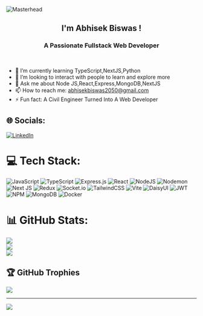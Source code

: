 ![Masterhead](https://repository-images.githubusercontent.com/588181932/e36ec678-7984-4cdd-8e4c-a3932772ff8e)
<h2 align="center"> I'm Abhisek Biswas !</h2>
<h3 align="center">A Passionate Fullstack Web Developer</h3>
<br/>

- 🌱 I’m currently learning TypeScript,NextJS,Python
- 👯 I’m looking to interact with people to learn and explore more
- 💬 Ask me about Node JS,React,Express,MongoDB,NextJS
- 📫 How to reach me: [abhisekbiswas2050@gmail.com](abhisekbiswas2050@gmail.com)
- ⚡ Fun fact: A Civil Engineer Turned Into A Web Developer


## 🌐 Socials:
[![LinkedIn](https://img.shields.io/badge/LinkedIn-%230077B5.svg?logo=linkedin&logoColor=white)](https://linkedin.com/in/abhisek-biswas-2050) 

# 💻 Tech Stack:
![JavaScript](https://img.shields.io/badge/javascript-%23323330.svg?style=for-the-badge&logo=javascript&logoColor=%23F7DF1E) ![TypeScript](https://img.shields.io/badge/typescript-%23007ACC.svg?style=for-the-badge&logo=typescript&logoColor=white) ![Express.js](https://img.shields.io/badge/express.js-%23404d59.svg?style=for-the-badge&logo=express&logoColor=%2361DAFB) ![React](https://img.shields.io/badge/react-%2320232a.svg?style=for-the-badge&logo=react&logoColor=%2361DAFB) ![NodeJS](https://img.shields.io/badge/node.js-6DA55F?style=for-the-badge&logo=node.js&logoColor=white) ![Nodemon](https://img.shields.io/badge/NODEMON-%23323330.svg?style=for-the-badge&logo=nodemon&logoColor=%BBDEAD) ![Next JS](https://img.shields.io/badge/Next-black?style=for-the-badge&logo=next.js&logoColor=white) ![Redux](https://img.shields.io/badge/redux-%23593d88.svg?style=for-the-badge&logo=redux&logoColor=white) ![Socket.io](https://img.shields.io/badge/Socket.io-black?style=for-the-badge&logo=socket.io&badgeColor=010101) ![TailwindCSS](https://img.shields.io/badge/tailwindcss-%2338B2AC.svg?style=for-the-badge&logo=tailwind-css&logoColor=white) ![Vite](https://img.shields.io/badge/vite-%23646CFF.svg?style=for-the-badge&logo=vite&logoColor=white) ![DaisyUI](https://img.shields.io/badge/daisyui-5A0EF8?style=for-the-badge&logo=daisyui&logoColor=white) ![JWT](https://img.shields.io/badge/JWT-black?style=for-the-badge&logo=JSON%20web%20tokens) ![NPM](https://img.shields.io/badge/NPM-%23CB3837.svg?style=for-the-badge&logo=npm&logoColor=white) ![MongoDB](https://img.shields.io/badge/MongoDB-%234ea94b.svg?style=for-the-badge&logo=mongodb&logoColor=white) ![Docker](https://img.shields.io/badge/docker-%230db7ed.svg?style=for-the-badge&logo=docker&logoColor=white)
# 📊 GitHub Stats:
![](https://github-readme-stats.vercel.app/api?username=abhibis2050&theme=dark&hide_border=false&include_all_commits=true&count_private=false)<br/>
![](https://github-readme-streak-stats.herokuapp.com/?user=abhibis2050&theme=dark&hide_border=false)<br/>
![](https://github-readme-stats.vercel.app/api/top-langs/?username=abhibis2050&theme=dark&hide_border=false&include_all_commits=true&count_private=false&layout=compact)

## 🏆 GitHub Trophies
![](https://github-profile-trophy.vercel.app/?username=abhibis2050&theme=radical&no-frame=false&no-bg=true&margin-w=4)

---
[![](https://visitcount.itsvg.in/api?id=abhibis2050&icon=0&color=0)](https://visitcount.itsvg.in)

